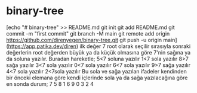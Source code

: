 # binary-tree
[echo "# binary-tree" >> README.md
git init
git add README.md
git commit -m "first commit"
git branch -M main
git remote add origin https://github.com/direnyegen/binary-tree.git
git push -u origin main]
(https://app.patika.dev/diren)
ilk değer 7 root olarak seçilir
sırasıyla sonraki değerlerin root değerden büyük ya da küçük olmasına göre 7'nin sağına ya da soluna yazılır.
Buradan hareketle;
5<7 soluna yazılır
1<7 sola yazılır
8>7 sağa yazılır
3<7 sola yazılır
0<7 sola yazılır
6<7 sola yazılır
9>7 sağa yazılır
4<7 sola yazılır
2<7sola yazılır
Bu sola ve sağa yazılan ifadeler kendinden bir önceki elemana göre kendi içlerinde sola ya da sağa yazılacağına göre en sonda durum;
            7
       5          8
   1         6           9
0    3
    2  4
